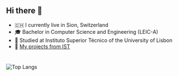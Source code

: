 ## Hi there 👋
- 🇨🇭 I currently live in Sion, Switzerland
- 🎓 Bachelor in Computer Science and Engineering (LEIC-A)
- 🏫 Studied at Instituto Superior Técnico of the University of Lisbon
- 🚀 [My projects from IST](https://github.com/friaes/friaes/blob/main/IST.md)

#

![Top Langs](https://github-readme-stats.vercel.app/api/top-langs/?username=friaes&exclude_repo=SD&hide=Groovy&theme=tokyonight)
